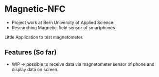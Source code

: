# Magnetic-NFC

* Project work at Bern University of Applied Science.
* Researching Magnetic-field sensor of smartphones.

Little Application to test magnetometer.


## Features (So far)

* WIP
  &rarr; possible to receive data via magnetometer sensor of phone and display data on screen.
